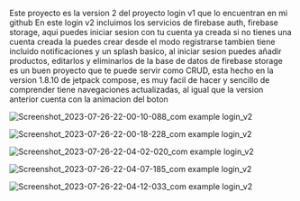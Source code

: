 Este proyecto es la version 2 del proyecto login v1 que lo encuentran en mi github
En este login v2 incluimos los servicios de firebase auth, firebase storage, aqui puedes iniciar sesion con tu cuenta ya creada
si no tienes una cuenta creada la puedes crear desde el modo registrarse
tambien tiene incluido notificaciones y un splash basico, al iniciar sesion puedes añadir productos,
editarlos y eliminarlos de la base de datos de firebase storage es un buen proyecto que te puede servir como
CRUD, esta hecho en la version 1.8.10 de jetpack compose, es muy facil de hacer y sencillo de comprender
tiene navegaciones actualizadas, al igual que la version anterior cuenta con la animacion del boton


![Screenshot_2023-07-26-22-00-10-088_com example login_v2](https://github.com/Sebas333231/login_v2/assets/110652225/ba095405-ad39-4d7d-92ae-9ded1ac1602a)


![Screenshot_2023-07-26-22-00-18-228_com example login_v2](https://github.com/Sebas333231/login_v2/assets/110652225/31dc6bae-21d3-44e4-8d53-d323905c1fb6)

![Screenshot_2023-07-26-22-04-02-020_com example login_v2](https://github.com/Sebas333231/login_v2/assets/110652225/843c2d88-9103-48da-9c86-eeaa88f240c5)


![Screenshot_2023-07-26-22-04-07-185_com example login_v2](https://github.com/Sebas333231/login_v2/assets/110652225/a64f5398-203d-4fd7-8bdb-7e57f05ff489)


![Screenshot_2023-07-26-22-04-12-033_com example login_v2](https://github.com/Sebas333231/login_v2/assets/110652225/26413867-7ab5-4159-aa44-7e74919a4f10)
